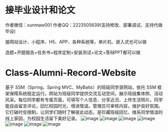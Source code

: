 # 接毕业设计和论文
作者微信：xunmaw001  作者QQ：2223505639(支持修改、部署调试、支持代做毕设)

接网站设计、小程序、H5、APP、各种系统等，单片机、嵌入式也可以做

选题+开题报告+任务书+程序定制+安装测试+论文+答辩PPT都可以做
# Class-Alumni-Record-Website
基于 SSM（Spring、Spring MVC、MyBatis）的班级同学录网站，依托 SSM 框架保障系统稳定运行。网站为班级同学提供交流互动空间，展示班级集体照、活动风采。每位同学都有专属页面，可填写个人信息、分享近况、上传生活照片。同学能自由留言评论，回忆校园时光、增进情谊。管理员可审核内容，维护良好氛围。它打破时空限制，让同学们随时了解彼此动态，是珍藏班级回忆、维系同学情谊的线上家园，为校园生活留下美好记录。 
![image](https://github.com/user-attachments/assets/4a530e0c-2d18-4e74-bca2-48be4062fdef)
![image](https://github.com/user-attachments/assets/fcb6b990-0ef4-4a89-ac3f-4374fdafb884)
![image](https://github.com/user-attachments/assets/b0135481-3530-4907-b2fa-9973066d5b78)
![image](https://github.com/user-attachments/assets/71faaf09-805a-4be8-b755-2cea46147f46)
![image](https://github.com/user-attachments/assets/92e42afb-9a5c-468e-8b6f-680eb0d6f4db)
![image](https://github.com/user-attachments/assets/0cb43407-200b-4be1-a956-14b39191dca8)
![image](https://github.com/user-attachments/assets/d2b7df97-c5b0-4ef6-ae0f-106a70fade26)
